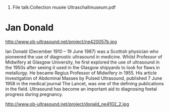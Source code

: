 1.  File talk:Collection musée Ultraschallmuseum.pdf

Jan Donald
==========

<http://www.ob-ultrasound.net/project/ne420057b.jpg>

Ian Donald (December 1910 – 19 June 1987) was a Scottish physician who
pioneered the use of diagnostic ultrasound in medicine. Whilst Professor
of Midwifery at Glasgow University, he first explored the use of
ultrasound in the 1950s after seeing it used in the Glasgow shipyards to
look for flaws in metallurgy. He became Regius Professor of Midwifery in
1955. His article Investigation of Abdominal Masses by Pulsed
Ultrasound, published 7 June 1958 in the medical journal The Lancet, was
one of the defining publications in the field. Ultrasound has become an
important aid to diagnosing foetal progress during pregnancy.

<http://www.ob-ultrasound.net/project/donald_ne4102_2.jpg>
